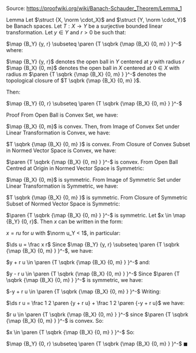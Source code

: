 # 

Source: https://proofwiki.org/wiki/Banach-Schauder_Theorem/Lemma_1

Lemma
Let $\struct {X, \norm \cdot_X}$ and $\struct {Y, \norm \cdot_Y}$ be Banach spaces.
Let $T : X \to Y$ be a surjective bounded linear transformation.
Let $y \in Y$ and $r > 0$ be such that:

$\map {B_Y} {y, r} \subseteq \paren {T \sqbrk {\map {B_X} {0, m} } }^-$
where:

$\map {B_Y} {y, r}$ denotes the open ball in $Y$ centered at $y$ with radius $r$
$\map {B_X} {0, m}$ denotes the open ball in $X$ centered at $0 \in X$ with radius $m$
$\paren {T \sqbrk {\map {B_X} {0, m} } }^-$ denotes the topological closure of $T \sqbrk {\map {B_X} {0, m} }$.

Then: 

$\map {B_Y} {0, r} \subseteq \paren {T \sqbrk {\map {B_X} {0, m} } }^-$


Proof
From Open Ball is Convex Set, we have: 

$\map {B_X} {0, m}$ is convex.
Then, from Image of Convex Set under Linear Transformation is Convex, we have: 

$T \sqbrk {\map {B_X} {0, m} }$ is convex.
From Closure of Convex Subset in Normed Vector Space is Convex, we have: 

$\paren {T \sqbrk {\map {B_X} {0, m} } }^-$ is convex.
From Open Ball Centred at Origin in Normed Vector Space is Symmetric:

$\map {B_X} {0, m}$ is symmetric.
From Image of Symmetric Set under Linear Transformation is Symmetric, we have: 

$T \sqbrk {\map {B_X} {0, m} }$ is symmetric.
From Closure of Symmetric Subset of Normed Vector Space is Symmetric:

$\paren {T \sqbrk {\map {B_X} {0, m} } }^-$ is symmetric.
Let $x \in \map {B_Y} {0, r}$.
Then $x$ can be written in the form: 

$x = r u$
for $u$ with $\norm u_Y < 1$, in particular: 

$\ds u = \frac x r$
Since $\map {B_Y} {y, r} \subseteq \paren {T \sqbrk {\map {B_X} {0, m} } }^-$, we have: 

$y + r u \in \paren {T \sqbrk {\map {B_X} {0, m} } }^-$
and:

$y - r u \in \paren {T \sqbrk {\map {B_X} {0, m} } }^-$
Since $\paren {T \sqbrk {\map {B_X} {0, m} } }^-$ is symmetric, we have: 

$-y + r u \in \paren {T \sqbrk {\map {B_X} {0, m} } }^-$
Writing:

$\ds r u = \frac 1 2 \paren {y + r u} + \frac 1 2 \paren {-y + r u}$
we have: 

$r u \in \paren {T \sqbrk {\map {B_X} {0, m} } }^-$
since $\paren {T \sqbrk {\map {B_X} {0, m} } }^-$ is convex.
So: 

$x \in \paren {T \sqbrk {\map {B_X} {0, m} } }^-$
So:

$\map {B_Y} {0, r} \subseteq \paren {T \sqbrk {\map {B_X} {0, m} } }^-$
$\blacksquare$






